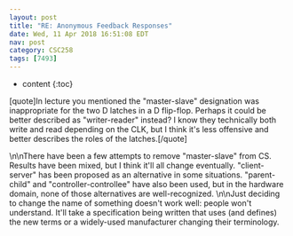 ```yaml
---
layout: post
title: "RE: Anonymous Feedback Responses"
date: Wed, 11 Apr 2018 16:51:08 EDT
nav: post
category: CSC258
tags: [7493]
---
```


* content
{:toc}

[quote]In lecture you mentioned the "master-slave" designation was inappropriate for the two D latches in a D flip-flop. Perhaps it could be better described as "writer-reader" instead? I know they technically both write and read depending on the CLK, but I think it's less offensive and better describes the roles of the latches.[/quote]
<!-- more -->
<p>\n\nThere have been a few attempts to remove "master-slave" from CS. Results have been mixed, but I think it'll all change eventually. "client-server" has been proposed as an alternative in some situations. "parent-child" and "controller-controllee" have also been used, but in the hardware domain, none of those alternatives are well-recognized. \n\nJust deciding to change the name of something doesn't work well: people won't understand. It'll take a specification being written that uses (and defines) the new terms or a widely-used manufacturer changing their terminology.</p>
